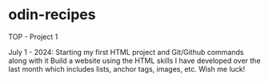 # odin-recipes
TOP - Project 1

July 1 - 2024:
Starting my first HTML project and Git/Github commands along with it
Build a website using the HTML skills I have developed over the last month which includes lists, anchor tags, images, etc.
Wish me luck!